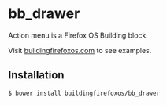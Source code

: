 # bb_drawer

Action menu is a Firefox OS Building block.

Visit [buildingfirefoxos.com](http://buildingfirefoxos.com/building-blocks/drawer.html) to see examples.

## Installation

```bash
$ bower install buildingfirefoxos/bb_drawer
```
